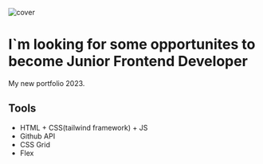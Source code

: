 ![cover](https://github.com/NoriFe/newPortfolio/src/images/start.png)

# I`m looking for some opportunites to become Junior Frontend Developer


My new portfolio 2023.

## Tools

- HTML + CSS(tailwind framework) + JS
- Github API
- CSS Grid
- Flex